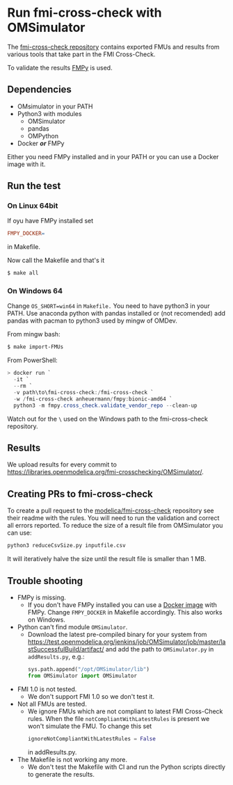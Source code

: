 # Run fmi-cross-check with OMSimulator
The [fmi-cross-check repository]( https://github.com/modelica/fmi-cross-check)
contains exported FMUs and results from various tools that take part in the FMI
Cross-Check.

To validate the results [FMPy](https://github.com/CATIA-Systems/FMPy) is used.


## Dependencies
  - OMsimulator in your PATH
  - Python3 with modules
    - OMSimulator
    - pandas
    - OMPython
  - Docker ***or*** FMPy

Either you need FMPy installed and in your PATH or you can use a Docker image with it.

## Run the test
### On Linux 64bit
If oyu have FMPy installed set
```makefile
FMPY_DOCKER=
```
in Makefile.

Now call the Makefile and that's it

```bash
$ make all
```



### On Windows 64
Change `OS_SHORT=win64` in `Makefile.`
You need to have python3 in your PATH.
Use anaconda python with pandas installed or
(not recomended) add pandas with pacman to python3 used by mingw of OMDev.

From mingw bash:
```bash
$ make import-FMUs
```

From PowerShell:
```powershell
> docker run `
  -it `
  --rm `
  -v path\to\fmi-cross-check:/fmi-cross-check `
  -w /fmi-cross-check anheuermann/fmpy:bionic-amd64 `
  python3 -m fmpy.cross_check.validate_vendor_repo --clean-up
```
Watch out for the `\` used on the Windows path to the fmi-cross-check repository.


## Results
We upload results for every commit to https://libraries.openmodelica.org/fmi-crosschecking/OMSimulator/.


## Creating PRs to fmi-cross-check

To create a pull request to the [modelica/fmi-cross-check](https://github.com/modelica/fmi-cross-check) repository see their readme with the rules.
You will need to run the validation and correct all errors reported. To reduce the size of a result file from OMSimulator you can use:
```bash
python3 reduceCsvSize.py inputfile.csv
```
It will iteratively halve the size until the result file is smaller than 1 MB.



## Trouble shooting
  - FMPy is missing.
    - If you don't have FMPy installed you can use a [Docker image](https://hub.docker.com/repository/docker/anheuermann/fmpy) with FMPy.
    Change `FMPY_DOCKER` in Makefile accordingly. This also works on Windows.
  - Python can't find module `OMSimulator`.
      - Download the latest pre-compiled binary for your system from
        https://test.openmodelica.org/jenkins/job/OMSimulator/job/master/lastSuccessfulBuild/artifact/
        and add the path to `OMSimulator.py` in `addResults.py`, e.g.:
        ```python
        sys.path.append("/opt/OMSimulator/lib")
        from OMSimulator import OMSimulator
        ```
  - FMI 1.0 is not tested.
     - We don't support FMI 1.0 so we don't test it.
  - Not all FMUs are tested.
    - We ignore FMUs which are not compliant to latest FMI Cross-Check rules. When the file 
      `notCompliantWithLatestRules` is present we won't simulate the FMU. To change this set
      ```python
      ignoreNotCompliantWithLatestRules = False
      ```
      in addResults.py.
  - The Makefile is not working any more.
    - We don't test the Makefile with CI and run the Python scripts directly to generate the results.